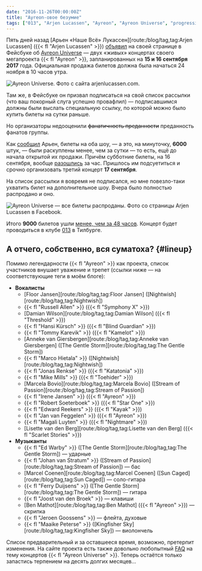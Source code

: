 ```yaml
---
date: "2016-11-26T00:00:00Z"
title: "Ayreon-овое безумие"
tags: ["013", "Arjen Lucassen", "Ayreon", "Ayreon Universe", "progressive metal", "progressive rock", "музыка", "Нидерланды"]
---
```


Пять дней назад [Арьен «Наше Всё» Лукассен][route:/blog/tag,tag:Arjen Lucassen] ({{< fl "Arjen Lucassen" >}}) [объявил](https://www.facebook.com/ArjenLucassenOfficial/videos/10153840917141152/) на своей странице в Фейсбуке об [Ayreon Universe](http://www.arjenlucassen.com/universe/) — двух «живых» концертах своего мегапроекта {{< fl "Ayreon" >}}, запланированных на **15 и 16 сентября 2017** года. Официальная продажа билетов должна была начаться 24 ноября в 10 часов утра.

<!--more-->

![](img:1.bp.blogspot.com/-yVk8TPQxQOk/WDlcnphdPoI/AAAAAAAAoUs/zHjicNv6JCsXG6jwybTyuaxK_nnGypy4QCPcB/s1600/ayreon-universe-best-of.jpg:a "Ayreon Universe. Фото с сайта arjenlucassen.com.")

Там же, в Фейсбуке он призвал подписаться на свой список рассылки (что ваш покорный слуга успешно провафлил) — подписавшимся должны были выслать специальную ссылку, по которой можно было купить билеты на сутки раньше.

Но организаторы недооценили ~~фанатичность преданности~~ преданность фанатов группы.

Как [сообщил](https://www.facebook.com/ArjenLucassenOfficial/posts/10153847922071152) Арьен, билеты на оба шоу, — а это, на минуточку, **6000** штук, — были раскуплены менее, чем за сутки — то есть, ещё до начала открытой их продажи. Причём субботние билеты, на 16 сентября, вообще [разошлись](https://www.facebook.com/ArjenLucassenOfficial/photos/a.114351896151.107682.109887886151/10153846039016152/) за час. Пришлось им подсуетиться и срочно организовать третий концерт **17 сентября**.

На список рассылки я вовремя не подписался, но мне повезло-таки ухватить билет на дополнительное шоу. Вчера было полностью распродано и оно.

![](img:2.bp.blogspot.com/-ap8Vh2JfIPI/WDlXWOjo5_I/AAAAAAAAoUM/fEx-vzeU4_kqsMr3J1I2xkrsRuBlz3ruwCPcB/s1600/ayreon-universe.jpg:a "Ayreon Universe — все билеты распроданы. Фото со страницы Arjen Lucassen в Facebook.")

Итого **9000** билетов ушли [менее, чем за 48 часов](https://www.facebook.com/ArjenLucassenOfficial/videos/10153850665491152/). Концерт будет проводиться в клубе [013](http://www.013.nl/) в Тилбурге.

## А отчего, собственно, вся суматоха? {#lineup}

Помимо легендарности {{< fl "Ayreon" >}} как проекта, список участников внушает уважение и трепет (ссылки ниже — на соответствующие теги в моём блоге):

* **Вокалисты**
    * [Floor Jansen][route:/blog/tag,tag:Floor Jansen] ([Nightwish][route:/blog/tag,tag:Nightwish])
    * {{< fl "Russell Allen" >}} ({{< fl "Symphony X" >}})
    * [Damian Wilson][route:/blog/tag,tag:Damian Wilson] ({{< fl "Threshold" >}})
    * {{< fl "Hansi Kürsch" >}} ({{< fl "Blind Guardian" >}})
    * {{< fl "Tommy Karevik" >}} ({{< fl "Kamelot" >}})
    * [Anneke van Giersbergen][route:/blog/tag,tag:Anneke van Giersbergen] ([The Gentle Storm][route:/blog/tag,tag:The Gentle Storm])
    * {{< fl "Marco Hietala" >}} ([Nightwish][route:/blog/tag,tag:Nightwish])
    * {{< fl "Jonas Renkse" >}} ({{< fl "Katatonia" >}})
    * {{< fl "Mike Mills" >}} ({{< fl "Toehider" >}})
    * [Marcela Bovio][route:/blog/tag,tag:Marcela Bovio] ([Stream of Passion][route:/blog/tag,tag:Stream of Passion])
    * {{< fl "Irene Jansen" >}} ({{< fl "Ayreon" >}})
    * {{< fl "Robert Soeterboek" >}} ({{< fl "Star One" >}})
    * {{< fl "Edward Reekers" >}} ({{< fl "Kayak" >}})
    * {{< fl "Jan van Feggelen" >}} ({{< fl "Ayreon" >}})
    * {{< fl "Magali Luyten" >}} ({{< fl "Nightmare" >}})
    * [Lisette van den Berg][route:/blog/tag,tag:Lisette van den Berg] ({{< fl "Scarlet Stories" >}})
* **Музыканты**
    * {{< fl "Ed Warby" >}} ([The Gentle Storm][route:/blog/tag,tag:The Gentle Storm]) — ударные
    * {{< fl "Johan van Stratum" >}} ([Stream of Passion][route:/blog/tag,tag:Stream of Passion]) — бас
    * [Marcel Coenen][route:/blog/tag,tag:Marcel Coenen] ([Sun Caged][route:/blog/tag,tag:Sun Caged]) — соло-гитара
    * {{< fl "Ferry Duijsens" >}} ([The Gentle Storm][route:/blog/tag,tag:The Gentle Storm]) — гитара
    * {{< fl "Joost van den Broek" >}} — клавиши
    * [Ben Mathot][route:/blog/tag,tag:Ben Mathot] ({{< fl "Ayreon" >}}) — скрипка
    * {{< fl "Jeroen Goossens" >}} — флейта, духовые
    * {{< fl "Maaike Peterse" >}} ([Kingfisher Sky][route:/blog/tag,tag:Kingfisher Sky]) — виолончель

Список предварительный и за оставшееся время, возможно, претерпит изменения. На сайте проекта есть также довольно любопытный [FAQ](http://www.arjenlucassen.com/universe/faq/) на тему концертов {{< fl "Ayreon Universe" >}}. Теперь остаётся только запастись терпением на десять долгих месяцев…
